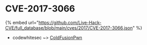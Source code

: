 # CVE-2017-3066
{% embed url="https://github.com/Live-Hack-CVE/full_database/blob/main/cves/2017/CVE-2017-3066.json" %}

* codewhitesec ~> [ColdFusionPwn](https://www.alice-snow.ru/2017/database/cve-2017-3066/coldfusionpwn-codewhitesec)